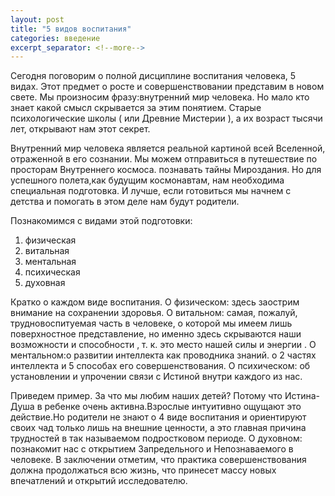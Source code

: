 ```yaml
---
layout: post
title: "5 видов воспитания"
categories: введение
excerpt_separator: <!--more-->
---
```


Сегодня поговорим о полной дисциплине воспитания человека, 5 видах. Этот предмет о росте и совершенствовании представим в новом свете. Мы произносим фразу:внутренний мир человека. Но мало кто знает какой смысл скрывается за этим понятием. Старые психологические школы ( или Древние Мистерии ), а их возраст тысячи лет, открывают нам этот секрет.

<!--more-->

Внутренний мир человека является реальной картиной всей Вселенной, отраженной в его сознании. Мы можем отправиться в путешествие по просторам Внутреннего космоса. познавать тайны Мироздания. Но для успешного полета,как будущим космонавтам, нам необходима специальная подготовка. И лучше, если готовиться мы начнем с детства и помогать в этом деле нам будут родители.

Познакомимся с видами этой подготовки:

1. физическая
2. витальная
3. ментальная
4. психическая
5. духовная

Кратко о каждом виде воспитания. О физическом: здесь заострим внимание на сохранении здоровья. О витальном: самая, пожалуй, трудновоспитуемая часть в человеке, о которой мы имеем лишь поверхностное представление, но именно здесь скрываются наши возможности и способности , т. к. это место нашей силы и энергии . О ментальном:о развитии интеллекта как проводника знаний. о 2 частях интеллекта и 5 способах его совершенствования. О психическом: об установлении и упрочении связи с Истиной внутри каждого из нас.

Приведем пример. За что мы любим наших детей? Потому что Истина-Душа в ребенке очень активна.Взрослые интуитивно ощущают это действие.Но родители не знают о 4 виде воспитания и ориентируют своих чад только лишь на внешние ценности, а это главная причина трудностей в так называемом подростковом периоде. О духовном: познакомит нас с открытием Запредельного и Непознаваемого в человеке. В заключении отметим, что практика совершенствования должна продолжаться всю жизнь, что принесет массу новых впечатлений и открытий исследователю.

